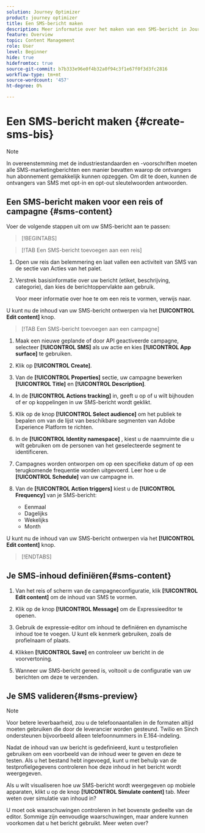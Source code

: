 ```yaml
---
solution: Journey Optimizer
product: journey optimizer
title: Een SMS-bericht maken
description: Meer informatie over het maken van een SMS-bericht in Journey Optimizer
feature: Overview
topic: Content Management
role: User
level: Beginner
hide: true
hidefromtoc: true
source-git-commit: b7b333e96e0f4b32a0f94c3f1e67f0f3d3fc2816
workflow-type: tm+mt
source-wordcount: '457'
ht-degree: 0%

---
```


# Een SMS-bericht maken {#create-sms-bis}

>[!NOTE]
>
>In overeenstemming met de industriestandaarden en -voorschriften moeten alle SMS-marketingberichten een manier bevatten waarop de ontvangers hun abonnement gemakkelijk kunnen opzeggen. Om dit te doen, kunnen de ontvangers van SMS met opt-in en opt-out sleutelwoorden antwoorden.

## Een SMS-bericht maken voor een reis of campagne {#sms-content}

Voer de volgende stappen uit om uw SMS-bericht aan te passen:

>[!BEGINTABS]

>[!TAB Een SMS-bericht toevoegen aan een reis]

1. Open uw reis dan belemmering en laat vallen een activiteit van SMS van de sectie van Acties van het palet.

1. Verstrek basisinformatie over uw bericht (etiket, beschrijving, categorie), dan kies de berichtoppervlakte aan gebruik.

   Voor meer informatie over hoe te om een reis te vormen, verwijs naar.

U kunt nu de inhoud van uw SMS-bericht ontwerpen via het **[!UICONTROL Edit content]** knop.

>[!TAB Een SMS-bericht toevoegen aan een campagne]

1. Maak een nieuwe geplande of door API geactiveerde campagne, selecteer **[!UICONTROL SMS]** als uw actie en kies **[!UICONTROL App surface]** te gebruiken.

1. Klik op **[!UICONTROL Create]**.

1. Van de **[!UICONTROL Properties]** sectie, uw campagne bewerken **[!UICONTROL Title]** en **[!UICONTROL Description]**.

1. In de **[!UICONTROL Actions tracking]** in, geeft u op of u wilt bijhouden of er op koppelingen in uw SMS-bericht wordt geklikt.

1. Klik op de knop **[!UICONTROL Select audience]** om het publiek te bepalen om van de lijst van beschikbare segmenten van Adobe Experience Platform te richten.

1. In de **[!UICONTROL Identity namespace]** , kiest u de naamruimte die u wilt gebruiken om de personen van het geselecteerde segment te identificeren.

1. Campagnes worden ontworpen om op een specifieke datum of op een terugkomende frequentie worden uitgevoerd. Leer hoe u de **[!UICONTROL Schedule]** van uw campagne in.

1. Van de **[!UICONTROL Action triggers]** kiest u de **[!UICONTROL Frequency]** van je SMS-bericht:

   * Eenmaal
   * Dagelijks
   * Wekelijks
   * Month

U kunt nu de inhoud van uw SMS-bericht ontwerpen via het **[!UICONTROL Edit content]** knop.

>[!ENDTABS]

## Je SMS-inhoud definiëren{#sms-content}

1. Van het reis of scherm van de campagneconfiguratie, klik **[!UICONTROL Edit content]** om de inhoud van SMS te vormen.

1. Klik op de knop **[!UICONTROL Message]** om de Expressieeditor te openen.

1. Gebruik de expressie-editor om inhoud te definiëren en dynamische inhoud toe te voegen. U kunt elk kenmerk gebruiken, zoals de profielnaam of plaats.

1. Klikken **[!UICONTROL Save]** en controleer uw bericht in de voorvertoning.

1. Wanneer uw SMS-bericht gereed is, voltooit u de configuratie van uw berichten om deze te verzenden.

## Je SMS valideren{#sms-preview}

>[!NOTE]
>
> Voor betere leverbaarheid, zou u de telefoonaantallen in de formaten altijd moeten gebruiken die door de leverancier worden gesteund. Twilio en Sinch ondersteunen bijvoorbeeld alleen telefoonnummers in E.164-indeling.

Nadat de inhoud van uw bericht is gedefinieerd, kunt u testprofielen gebruiken om een voorbeeld van de inhoud weer te geven en deze te testen. Als u het bestand hebt ingevoegd, kunt u met behulp van de testprofielgegevens controleren hoe deze inhoud in het bericht wordt weergegeven.

Als u wilt visualiseren hoe uw SMS-bericht wordt weergegeven op mobiele apparaten, klikt u op de knop **[!UICONTROL Simulate content]** tab. Meer weten over simulatie van inhoud in?

U moet ook waarschuwingen controleren in het bovenste gedeelte van de editor.  Sommige zijn eenvoudige waarschuwingen, maar andere kunnen voorkomen dat u het bericht gebruikt. Meer weten over?
